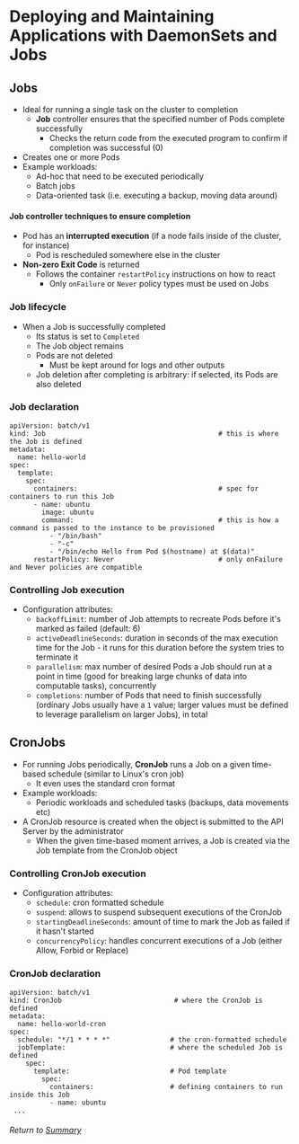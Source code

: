 # Deploying and Maintaining Applications with DaemonSets and Jobs

## Jobs
- Ideal for running a single task on the cluster to completion
    - **Job** controller ensures that the specified number of Pods complete successfully
        - Checks the return code from the executed program to confirm if completion was successful (0)
- Creates one or more Pods
- Example workloads:
    - Ad-hoc that need to be executed periodically
    - Batch jobs
    - Data-oriented task (i.e. executing a backup, moving data around)

#### Job controller techniques to ensure completion
- Pod has an **interrupted execution** (if a node fails inside of the cluster, for instance)
    - Pod is rescheduled somewhere else in the cluster
- **Non-zero Exit Code** is returned
    - Follows the container `restartPolicy` instructions on how to react
        - Only `onFailure` or `Never` policy types must be used on Jobs

### Job lifecycle
- When a Job is successfully completed
    - Its status is set to `Completed`
    - The Job object remains
    - Pods are not deleted
        - Must be kept around for logs and other outputs
    - Job deletion after completing is arbitrary: if selected, its Pods are also deleted

### Job declaration
```
apiVersion: batch/v1
kind: Job                                           # this is where the Job is defined
metadata:
  name: hello-world
spec:
  template:
    spec:
      containers:                                   # spec for containers to run this Job
      - name: ubuntu
        image: ubuntu
        command:                                    # this is how a command is passed to the instance to be provisioned
          - "/bin/bash"
          - "-c"
          - "/bin/echo Hello from Pod $(hostname) at $(data)"
      restartPolicy: Never                          # only onFailure and Never policies are compatible
```

### Controlling Job execution
- Configuration attributes:
    - `backoffLimit`: number of Job attempts to recreate Pods before it's marked as failed (default: 6)
    - `activeDeadlineSeconds`: duration in seconds of the max execution time for the Job - it runs for this duration before the system tries to terminate it
    - `parallelism`: max number of desired Pods a Job should run at a point in time (good for breaking large chunks of data into computable tasks), concurrently
    - `completions`: number of Pods that need to finish successfully (ordinary Jobs usually have a `1` value; larger values must be defined to leverage parallelism on larger Jobs), in total

## CronJobs
- For running Jobs periodically, **CronJob** runs a Job on a given time-based schedule (similar to Linux's cron job)
    - It even uses the standard cron format
- Example workloads:
    - Periodic workloads and scheduled tasks (backups, data movements etc)
- A CronJob resource is created when the object is submitted to the API Server by the administrator
    - When the given time-based moment arrives, a Job is created via the Job template from the CronJob object

### Controlling CronJob execution
- Configuration attributes:
    - `schedule`: cron formatted schedule
    - `suspend`: allows to suspend subsequent executions of the CronJob
    - `startingDeadlineSeconds`: amount of time to mark the Job as failed if it hasn't started
    - `concurrencyPolicy`: handles concurrent executions of a Job (either Allow, Forbid or Replace)

### CronJob declaration
```
apiVersion: batch/v1
kind: CronJob                            # where the CronJob is defined
metadata:
  name: hello-world-cron
spec:
  schedule: "*/1 * * * *"               # the cron-formatted schedule
  jobTemplate:                          # where the scheduled Job is defined
    spec:
      template:                         # Pod template
        spec:
          containers:                   # defining containers to run inside this Job
          - name: ubuntu
 ...
```

###### Return to [Summary](README.md)